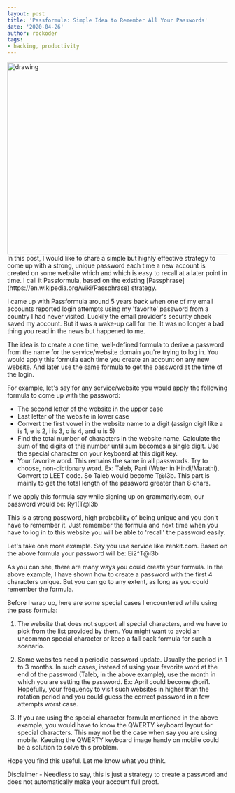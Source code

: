 ```yaml
---
layout: post
title: 'Passformula: Simple Idea to Remember All Your Passwords'
date: '2020-04-26'
author: rockoder
tags:
- hacking, productivity
---
```


<img src="https://imgs.xkcd.com/comics/password_strength.png" alt="drawing" height="440" width="600"/>
<br/>
In this post, I would like to share a simple but highly effective strategy to come up with a strong, unique password each time a new account is created on some website which and which is easy to recall at a later point in time. I call it Passformula, based on the existing [Passphrase](https://en.wikipedia.org/wiki/Passphrase) strategy.

I came up with Passformula around 5 years back when one of my email accounts reported login attempts using my 'favorite' password from a country I had never visited. Luckily the email provider's security check saved my account. But it was a wake-up call for me. It was no longer a bad thing you read in the news but happened to me.

The idea is to create a one time, well-defined formula to derive a password from the name for the service/website domain you're trying to log in. You would apply this formula each time you create an account on any new website. And later use the same formula to get the password at the time of the login.

For example, let's say for any service/website you would apply the following formula to come up with the password:
- The second letter of the website in the upper case
- Last letter of the website in lower case
- Convert the first vowel in the website name to a digit (assign digit like a is 1, e is 2, i is 3, o is 4, and u is 5)
- Find the total number of characters in the website name. Calculate the sum of the digits of this number until sum becomes a single digit. Use the special character on your keyboard at this digit key.
- Your favorite word. This remains the same in all passwords. Try to choose, non-dictionary word. Ex: Taleb, Pani (Water in Hindi/Marathi). Convert to LEET code. So Taleb would become T@l3b. This part is mainly to get the total length of the password greater than 8 chars.

If we apply this formula say while signing up on grammarly.com, our password would be: Ry1(T@l3b

This is a strong password, high probability of being unique and you don't have to remember it. Just remember the formula and next time when you have to log in to this website you will be able to 'recall' the password easily.

Let's take one more example. Say you use service like zenkit.com. Based on the above formula your password will be: Ei2^T@l3b

As you can see, there are many ways you could create your formula. In the above example, I have shown how to create a password with the first 4 characters unique. But you can go to any extent, as long as you could remember the formula.

Before I wrap up, here are some special cases I encountered while using the pass formula:
1. The website that does not support all special characters, and we have to pick from the list provided by them. You might want to avoid an uncommon special character or keep a fall back formula for such a scenario.

2. Some websites need a periodic password update. Usually the period in 1 to 3 months. In such cases, instead of using your favorite word at the end of the password (Taleb, in the above example), use the month in which you are setting the password. Ex: April could become @pri1. Hopefully, your frequency to visit such websites in higher than the rotation period and you could guess the correct password in a few attempts worst case.

3. If you are using the special character formula mentioned in the above example, you would have to know the QWERTY keyboard layout for special characters. This may not be the case when say you are using mobile. Keeping the QWERTY keyboard image handy on mobile could be a solution to solve this problem.

Hope you find this useful. Let me know what you think.

Disclaimer - Needless to say, this is just a strategy to create a password and does not automatically make your account full proof.